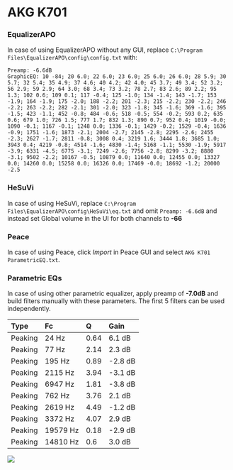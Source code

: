 # AKG K701

### EqualizerAPO
In case of using EqualizerAPO without any GUI, replace `C:\Program Files\EqualizerAPO\config\config.txt`
with:
```
Preamp: -6.6dB
GraphicEQ: 10 -84; 20 6.0; 22 6.0; 23 6.0; 25 6.0; 26 6.0; 28 5.9; 30 5.7; 32 5.4; 35 4.9; 37 4.6; 40 4.2; 42 4.0; 45 3.7; 49 3.4; 52 3.2; 56 2.9; 59 2.9; 64 3.0; 68 3.4; 73 3.2; 78 2.7; 83 2.6; 89 2.2; 95 1.3; 102 0.6; 109 0.1; 117 -0.4; 125 -1.0; 134 -1.4; 143 -1.7; 153 -1.9; 164 -1.9; 175 -2.0; 188 -2.2; 201 -2.3; 215 -2.2; 230 -2.2; 246 -2.2; 263 -2.2; 282 -2.1; 301 -2.0; 323 -1.8; 345 -1.6; 369 -1.6; 395 -1.5; 423 -1.1; 452 -0.8; 484 -0.6; 518 -0.5; 554 -0.2; 593 0.2; 635 0.6; 679 1.0; 726 1.5; 777 1.7; 832 1.3; 890 0.7; 952 0.4; 1019 -0.0; 1090 -0.1; 1167 -0.1; 1248 0.0; 1336 -0.1; 1429 -0.2; 1529 -0.4; 1636 -0.9; 1751 -1.6; 1873 -2.1; 2004 -2.7; 2145 -2.8; 2295 -2.6; 2455 -2.3; 2627 -1.7; 2811 -0.8; 3008 0.4; 3219 1.6; 3444 1.8; 3685 1.0; 3943 0.4; 4219 -0.8; 4514 -1.6; 4830 -1.4; 5168 -1.1; 5530 -1.9; 5917 -3.9; 6331 -4.5; 6775 -3.1; 7249 -2.6; 7756 -2.8; 8299 -3.2; 8880 -3.1; 9502 -2.2; 10167 -0.5; 10879 0.0; 11640 0.0; 12455 0.0; 13327 0.0; 14260 0.0; 15258 0.0; 16326 0.0; 17469 -0.0; 18692 -1.2; 20000 -2.5
```

### HeSuVi
In case of using HeSuVi, replace `C:\Program Files\EqualizerAPO\config\HeSuVi\eq.txt` and omit `Preamp:
-6.6dB` and instead set Global volume in the UI for both channels to **-66**

### Peace
In case of using Peace, click *Import* in Peace GUI and select `AKG K701 ParametricEQ.txt`.

### Parametric EQs
In case of using other parametric equalizer, apply preamp of **-7.0dB** and build filters manually with
these parameters. The first 5 filters can be used independently.

| Type    | Fc       |    Q | Gain    |
|:--------|:---------|:-----|:--------|
| Peaking | 24 Hz    | 0.64 | 6.1 dB  |
| Peaking | 77 Hz    | 2.14 | 2.3 dB  |
| Peaking | 195 Hz   | 0.89 | -2.8 dB |
| Peaking | 2115 Hz  | 3.94 | -3.1 dB |
| Peaking | 6947 Hz  | 1.81 | -3.8 dB |
| Peaking | 762 Hz   | 3.76 | 2.1 dB  |
| Peaking | 2619 Hz  | 4.49 | -1.2 dB |
| Peaking | 3372 Hz  | 4.07 | 2.9 dB  |
| Peaking | 19579 Hz | 0.18 | -2.9 dB |
| Peaking | 14810 Hz | 0.6  | 3.0 dB  |

![](https://raw.githubusercontent.com/jaakkopasanen/AutoEq/master/results/innerfidelity/sbaf-serious/AKG%20K701/AKG%20K701.png)